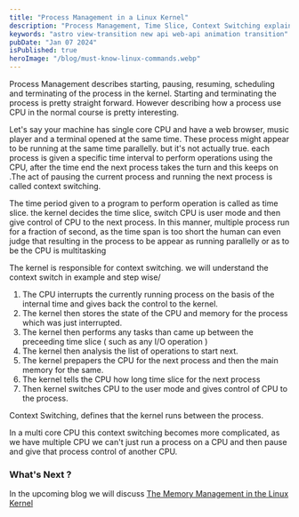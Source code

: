 ```yaml
---
title: "Process Management in a Linux Kernel"
description: "Process Management, Time Slice, Context Switching explained"
keywords: "astro view-transition new api web-api animation transition"
pubDate: "Jan 07 2024"
isPublished: true
heroImage: "/blog/must-know-linux-commands.webp"
---
```


Process Management describes starting, pausing, resuming, scheduling and terminating of the process in the kernel. Starting and terminating the process is pretty straight forward. However describing how a process use CPU in the normal course is pretty interesting.

Let's say your machine has single core CPU and have a web browser, music player and a terminal opened at the same time. These process might appear to be running at the same time parallelly. but it's not actually true. each process is given a specific time interval to perform operations using the CPU, after the time end the next process takes the turn and this keeps on .The act of pausing the current process and running the next process is called context switching.

The time period given to a program to perform operation is called as time slice. the kernel decides the time slice, switch CPU is user mode and then give control of CPU to the next process. In this manner, multiple process run for a fraction of second, as the time span is too short the human can even judge that resulting in the process to be appear as running parallelly or as to be the CPU is multitasking

The kernel is responsible for context switching. we will understand the context switch in example and step wise/

1. The CPU interrupts the currently running process on the basis of the internal time and gives back the control to the kernel.
2. The kernel then stores the state of the CPU and memory for the process which was just interrupted.
3. The kernel then performs any tasks than came up between the preceeding time slice ( such as any I/O operation )
4. The kernel then analysis the list of operations to start next.
5. The kernel prepapers the CPU for the next process and then the main memory for the same.
6. The kernel tells the CPU how long time slice for the next process
7. Then kernel switches CPU to the user mode and gives control of CPU to the process.

Context Switching, defines that the kernel runs between the process.

In a multi core CPU this context switching becomes more complicated, as we have multiple CPU we can't just run a process on a CPU and then pause and give that process control of another CPU.

### What's Next ?

In the upcoming blog we will discuss [The Memory Management in the Linux Kernel](/blog/memory-management-in-a-linux-kernel)
